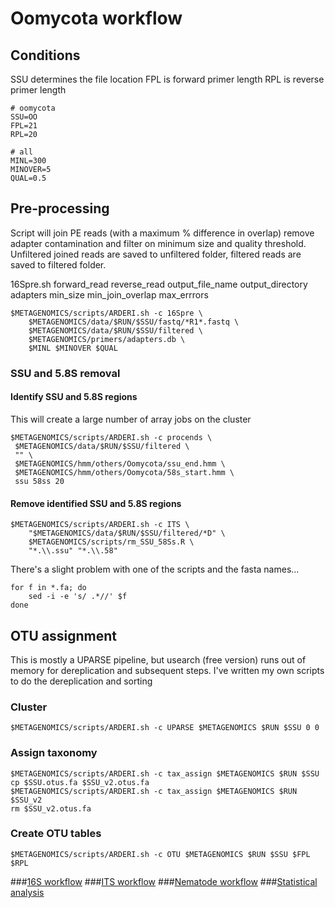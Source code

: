 # Oomycota workflow

## Conditions
SSU determines the file location
FPL is forward primer length
RPL is reverse primer length

```shell
# oomycota
SSU=OO 
FPL=21
RPL=20

# all
MINL=300
MINOVER=5
QUAL=0.5
```

## Pre-processing
Script will join PE reads (with a maximum % difference in overlap) remove adapter contamination and filter on minimum size and quality threshold.
Unfiltered joined reads are saved to unfiltered folder, filtered reads are saved to filtered folder.

16Spre.sh forward_read reverse_read output_file_name output_directory adapters min_size min_join_overlap max_errrors 

```shell
$METAGENOMICS/scripts/ARDERI.sh -c 16Spre \
	$METAGENOMICS/data/$RUN/$SSU/fastq/*R1*.fastq \
	$METAGENOMICS/data/$RUN/$SSU/filtered \
	$METAGENOMICS/primers/adapters.db \
	$MINL $MINOVER $QUAL
```
### SSU and 5.8S removal 

#### Identify SSU and 5.8S regions

This will create a large number of array jobs on the cluster

```shell
$METAGENOMICS/scripts/ARDERI.sh -c procends \
 $METAGENOMICS/data/$RUN/$SSU/filtered \
 "" \
 $METAGENOMICS/hmm/others/Oomycota/ssu_end.hmm \
 $METAGENOMICS/hmm/others/Oomycota/58s_start.hmm \
 ssu 58ss 20
```

#### Remove identified SSU and 5.8S regions

```shell
$METAGENOMICS/scripts/ARDERI.sh -c ITS \
	"$METAGENOMICS/data/$RUN/$SSU/filtered/*D" \
	$METAGENOMICS/scripts/rm_SSU_58Ss.R \
	"*.\\.ssu" "*.\\.58"
```

There's a slight problem with one of the scripts and the fasta names...
```shell
for f in *.fa; do
	sed -i -e 's/ .*//' $f
done
```

## OTU assignment 
This is mostly a UPARSE pipeline, but usearch (free version) runs out of memory for dereplication and subsequent steps. I've written my own scripts to do the dereplication and sorting 

### Cluster 
```shell
$METAGENOMICS/scripts/ARDERI.sh -c UPARSE $METAGENOMICS $RUN $SSU 0 0
```
### Assign taxonomy
```shell
$METAGENOMICS/scripts/ARDERI.sh -c tax_assign $METAGENOMICS $RUN $SSU 
cp $SSU.otus.fa $SSU_v2.otus.fa
$METAGENOMICS/scripts/ARDERI.sh -c tax_assign $METAGENOMICS $RUN $SSU_v2
rm $SSU_v2.otus.fa
```

### Create OTU tables
```shell
$METAGENOMICS/scripts/ARDERI.sh -c OTU $METAGENOMICS $RUN $SSU $FPL $RPL
```


###[16S workflow](../master/16S%20%20workflow.md)
###[ITS workflow](../master//ITS%20workflow.md)
###[Nematode workflow](../master/Nematoda%20workflow.md)
###[Statistical analysis](../master/statistical%20analysis.md)




